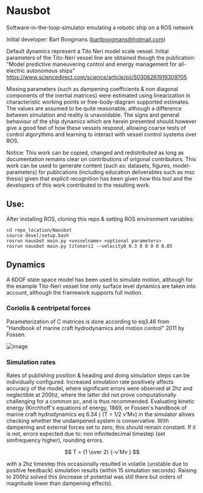 # Nausbot
Software-in-the-loop-simulator emulating a robotic ship on a ROS network

Initial developer: Bart Boogmans (bartboogmans@hotmail.com)
 
Default dynamics represent a Tito Neri model scale vessel. Initial parameters of the Tito-Neri vessel line are obtained though the publication:
 "Model predictive maneuvering control and energy management for all-electric autonomous ships" https://www.sciencedirect.com/science/article/pii/S0306261919309705
 
Missing parameters (such as dampening coefficients & non diagonal components of the inertial matrices) were estimated using linearization in characteristic working points or free-body-diagram supported estimates. The values are assumed to be quite reasonable, although a difference between simulation and reality is unavoidable. The signs and general behaviour of the ship dynamics which are herein presented should however give a good feel of how these vessels respond, allowing coarse tests of control algorythms and learning to interact with vessel control systems over ROS.

Notice:
This work can be copied, changed and redistributed as long as documentation remains clear on contributions of origonal contributors. 
This work can be used to generate content (such as: datasets, figures, model-parameters) for publications (including education deliverables such as msc thesis) given that explicit recognition has been given how this tool and the developers of this work contributed to the resulting work. 

## Use:
After installing ROS, cloning this repo & setting ROS environment variables:
```shell
cd repo_location/Nausbot
source devel/setup.bash
rosrun nausbot main.py <vesselname> <optional parameters>
rosrun nausbot main.py titoneri1 --velocity0 0.3 0 0 0 0 0.05
```

## Dynamics
A 6DOF state space model has been used to simulate motion, although for the example Tito-Neri vessel line only surface level dynamics are taken into account, although the framework supports full motion.

### Coriolis & centripetal forces
Parameterization of C matrices is done according to eq3.46 from "Handbook of marine craft hydrodynamics and motion control" 2011 by Fossen.

![image](https://user-images.githubusercontent.com/5917472/204147704-3c106978-ce6e-48eb-8dc7-0a3f0bdb95ef.png)

### Simulation rates
Rates of publishing position & heading and doing simulation steps can be individually configured. Increased simulation rate positively affects accuracy of the model, where significant errors were observed at 2hz and neglectible at 200hz, where the latter did not prove computationally challenging for a common pc, and is thus recommended.
Evaluating kinetic energy (Kirchhoff's equations of energy, 1869, or Fossen's handbook of marine craft hydrodynamics eq 6.34 ) (T = 1/2 v'Mv) in the simulator allows checking whether the undampened system is conservative. With dampening and external forces set to zero, this should remain constant. If it is not, errors expected due to: non infinitedecimal timestep (set simfrequency higher), rounding errors. 

$$ T = {1 \over 2} {-v'Mv } $$

with a 2hz timestep this occasionally resulted in volatile (unstable due to positive feedback) simulation results (within 15 simulation seconds). Raising to 200hz solved this (increase of potential was still there but orders of magnitude lower than dampening effects). 

